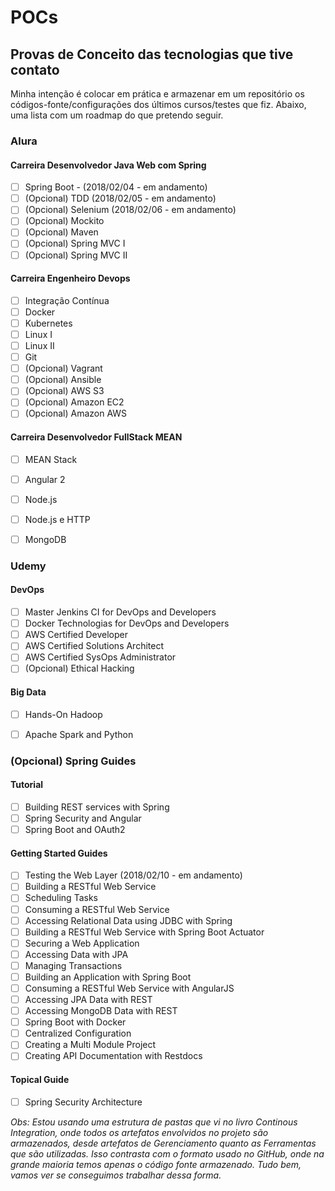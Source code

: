 # POCs

## Provas de Conceito das tecnologias que tive contato

Minha intenção é colocar em prática e armazenar em um repositório os códigos-fonte/configurações dos últimos cursos/testes que fiz. Abaixo, uma lista com um roadmap do que pretendo seguir.


### Alura

#### Carreira Desenvolvedor Java Web com Spring
- [ ] Spring Boot - (2018/02/04 - em andamento)
- [ ] \(Opcional) TDD (2018/02/05 - em andamento)
- [ ] \(Opcional) Selenium (2018/02/06 - em andamento)
- [ ] \(Opcional) Mockito
- [ ] \(Opcional) Maven
- [ ] \(Opcional) Spring MVC I
- [ ] \(Opcional) Spring MVC II

#### Carreira Engenheiro Devops
- [ ] Integração Contínua
- [ ] Docker
- [ ] Kubernetes
- [ ] Linux I
- [ ] Linux II
- [ ] Git
- [ ] \(Opcional) Vagrant
- [ ] \(Opcional) Ansible
- [ ] \(Opcional) AWS S3
- [ ] \(Opcional) Amazon EC2
- [ ] \(Opcional) Amazon AWS

#### Carreira Desenvolvedor FullStack MEAN
- [ ] MEAN Stack
- [ ] Angular 2
- [ ] Node.js
- [ ] Node.js e HTTP
- [ ] MongoDB


### Udemy

#### DevOps
- [ ] Master Jenkins CI for DevOps and Developers
- [ ] Docker Technologias for DevOps and Developers
- [ ] AWS Certified Developer
- [ ] AWS Certified Solutions Architect
- [ ] AWS Certified SysOps Administrator
- [ ] \(Opcional) Ethical Hacking

#### Big Data
- [ ] Hands-On Hadoop
- [ ] Apache Spark and Python


### (Opcional) Spring Guides

#### Tutorial
- [ ] Building REST services with Spring
- [ ] Spring Security and Angular
- [ ] Spring Boot and OAuth2

#### Getting Started Guides
- [ ] Testing the Web Layer (2018/02/10 - em andamento)
- [ ] Building a RESTful Web Service
- [ ] Scheduling Tasks
- [ ] Consuming a RESTful Web Service
- [ ] Accessing Relational Data using JDBC with Spring
- [ ] Building a RESTful Web Service with Spring Boot Actuator
- [ ] Securing a Web Application
- [ ] Accessing Data with JPA
- [ ] Managing Transactions
- [ ] Building an Application with Spring Boot
- [ ] Consuming a RESTful Web Service with AngularJS
- [ ] Accessing JPA Data with REST
- [ ] Accessing MongoDB Data with REST
- [ ] Spring Boot with Docker
- [ ] Centralized Configuration
- [ ] Creating a Multi Module Project
- [ ] Creating API Documentation with Restdocs

#### Topical Guide
- [ ] Spring Security Architecture



*Obs: Estou usando uma estrutura de pastas que vi no livro Continous Integration, onde todos os artefatos envolvidos no projeto são armazenados, desde artefatos de Gerenciamento quanto as Ferramentas que são utilizadas.
Isso contrasta com o formato usado no GitHub, onde na grande maioria temos apenas o código fonte armazenado.
Tudo bem, vamos ver se conseguimos trabalhar dessa forma.*